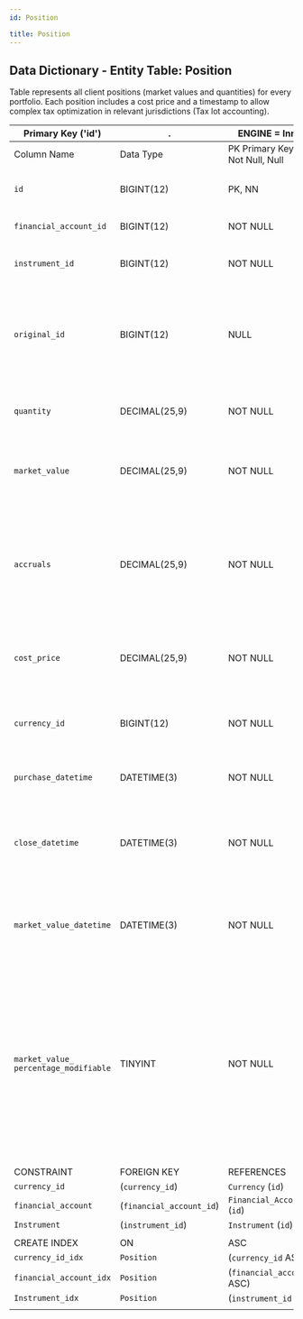 ```yaml
---
id: Position 

title: Position 
---
```


## Data Dictionary - Entity Table: Position 

Table represents all client positions (market values and quantities) for every portfolio. Each position includes a cost price and a timestamp to allow complex tax optimization in relevant jurisdictions (Tax lot accounting).

| Primary Key ('id')|.|ENGINE = InnoDB|.|.|
|---|---|---|---|---|
|Column Name|Data Type|PK Primary Key, NN-Not Null, Null|Example|Comments|
||
|`id`|BIGINT(12)|PK, NN|1|PrimaryKey-ID,(auto creates)|
|`financial_account_id`|BIGINT(12)|NOT NULL|1|ID of financial account-Mandatory|
|`instrument_id`|BIGINT(12)|NOT NULL|1|ID of the instrument Mandatory|
|`original_id`|BIGINT(12)|NULL|1|Orginal ID is used to support simulated positions by storing the link to the ID of the real position.|
|`quantity`|DECIMAL(25,9)|NOT NULL|100|Count of units purchased. Measured in items.|
|`market_value`|DECIMAL(25,9)|NOT NULL|2000|Market_value of the position. Measured in currency of portfolio|
|`accruals`|DECIMAL(25,9)|NOT NULL|20|Accrued absolute amount of the interest or dividend of the position. Best to be maintained as cumulative value.|
|`cost_price`|DECIMAL(25,9)|NOT NULL|54|Purchase Price of the position. Measured in currency of the instrument|
|`currency_id`|BIGINT(12)|NOT NULL|1|ID of the currency of the instrument for this position.|
|`purchase_datetime`|DATETIME(3)|NOT NULL|1/1/2020  12:30:00 PM|Date when the instrument was purchased|
|`close_datetime`|DATETIME(3)|NOT NULL|12/31/9999  12:30:00 PM|Date when the Position is closed. If not closed - default value is '12/31/9999'|
|`market_value_datetime`|DATETIME(3)|NOT NULL|1/1/2020  12:30:00 PM|Date when the market value of the position has been updated from the Price table.|
|`market_value_ percentage_modifiable`|TINYINT|NOT NULL|1|Flag whether the market value percentage is modifiable. Determines whether user (client advisor) can modify position share (in percentages) and trigger a new proposal/trade or not.|
||
|CONSTRAINT|FOREIGN KEY|REFERENCES|ON DELETE|ON UPDATE|
|`currency_id`|(`currency_id`)|`Currency` (`id`)|NO ACTION|NO ACTION|
|`financial_account`|(`financial_account_id`)|`Financial_Account` (`id`)|NO ACTION|NO ACTION|
|`Instrument`|(`instrument_id`)|`Instrument` (`id`)|NO ACTION|NO ACTION|
||
|CREATE INDEX|ON|ASC|VISIBLE|.|
|`currency_id_idx`|`Position`|(`currency_id` ASC) | VISIBLE|.|
|`financial_account_idx`|`Position `|(`financial_account_id` ASC) | VISIBLE|.|
|`Instrument_idx`|`Position `|(`instrument_id` ASC)| VISIBLE|.|  
||
 
